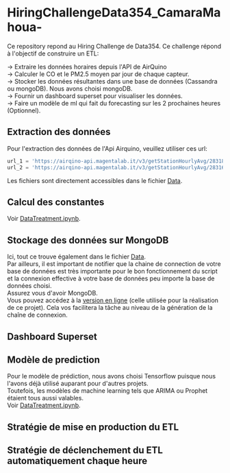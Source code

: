 # HiringChallengeData354_CamaraMahoua-
Ce repository repond au Hiring Challenge de Data354.
Ce challenge répond à l'objectif de construire un ETL: 

-> Extraire les données horaires depuis l'API de AirQuino  
-> Calculer le CO et le PM2.5 moyen par jour de chaque capteur.  
-> Stocker les données résultantes dans une base de données (Cassandra ou mongoDB). Nous avons choisi mongoDB.  
-> Fournir un dashboard superset pour visualiser les données.  
-> Faire un modèle de ml qui fait du forecasting sur les 2 prochaines heures (Optionnel).  

## Extraction des données
Pour l'extraction des données de l'Api Airquino, veuillez utiliser ces url:  

```python
url_1 = 'https://airqino-api.magentalab.it/v3/getStationHourlyAvg/283181971' 
url_2 = 'https://airqino-api.magentalab.it/v3/getStationHourlyAvg/283164601'
```  
Les fichiers sont directement accessibles dans le fichier [Data](./Data).  


## Calcul des constantes  
Voir [DataTreatment.ipynb](./DataTreament.ipynb).  

## Stockage des données sur MongoDB
Ici, tout ce trouve également dans le fichier [Data](./Data).   
Par ailleurs, il est important de notifier que la chaine de connection de votre base de données est très importante pour le bon fonctionnement du script et la connexion effective à votre base de données peu importe la base de données choisi.  
Assurez vous d'avoir MongoDB.  
Vous pouvez accédez à la [version en ligne](https://www.mongodb.com/fr-fr/cloud/atlas/) (celle utilisée pour la réalisation de ce projet). Cela vos facilitera la tâche au niveau de la génération de la chaîne de connexion.

## Dashboard Superset

## Modèle de prediction  
Pour le modèle de prédiction, nous avons choisi Tensorflow puisque nous l'avons déjà utilisé auparant pour d'autres projets.  
Toutefois, les modèles de machine learning tels que ARIMA ou Prophet étaient tous aussi valables.  
Voir [DataTreatment.ipynb](./DataTreament.ipynb).  

## Stratégie de mise en production du ETL

## Stratégie de déclenchement du ETL automatiquement chaque heure
